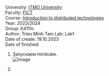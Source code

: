 University: [ITMO University](https://itmo.ru/ru/)  
Faculty: [FICT](https://fict.itmo.ru)  
Course: [Introduction to distributed technologies](https://github.com/itmo-ict-faculty/introduction-to-distributed-technologies)  
Year: 2023/2024  
Group: K4111c  
Author: Trieu Minh Tam
Lab: Lab1  
Date of create: 19.10.2023  
Date of finished:  

1. Запускаем minikube. <br>
![image](https://github.com/Mrtrieu69/2023_2024-introduction_to_distributed_technologies-k4111c-trieu_t_m/assets/87965299/c476cfba-236b-434a-be3b-40ebbbe356b1) <br>

2. 
